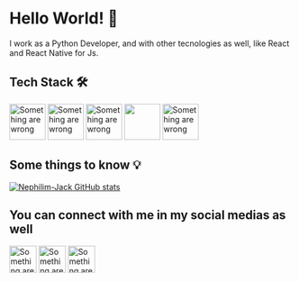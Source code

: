 # Hello World! 👋

I work as a Python Developer, and with other tecnologies as well, like React and React Native for Js.

## Tech Stack :hammer_and_wrench:
<a href="https://www.python.org/"><img height=64 width=64 src='https://upload.wikimedia.org/wikipedia/commons/c/c3/Python-logo-notext.svg' alt='Something are wrong'></img></a>
<a href="https://developer.mozilla.org/en-US/docs/Web/JavaScript"><img height=64 width=64 src='https://upload.wikimedia.org/wikipedia/commons/thumb/9/99/Unofficial_JavaScript_logo_2.svg/1024px-Unofficial_JavaScript_logo_2.svg.png' alt='Something are wrong'></img></a>
<a href="https://www.typescriptlang.org/"><img height=64 width=64 src='https://cdn.icon-icons.com/icons2/2415/PNG/512/typescript_original_logo_icon_146317.png' alt='Something are wrong'></img></a>
<a href="https://reactjs.org/"><img height=64 width=64 src='https://camo.githubusercontent.com/2bdf8c7efa768a94ecfcc2470ef6a9b2d978d99eaa95a7bebcec279258761e2c/68747470733a2f2f75706c6f61642e77696b696d656469612e6f72672f77696b6970656469612f636f6d6d6f6e732f342f34372f52656163742e737667'></img></a>
<a href="https://www.djangoproject.com/"><img height=64 width=64 src='https://cdn.worldvectorlogo.com/logos/django.svg' alt='Something are wrong'></img></a>

## Some things to know :bulb:

[![Nephilim-Jack GitHub stats](https://github-readme-stats.vercel.app/api?username=Nephilim-Jack&show_icons=true&count_private=true&theme=dracula)](https://github.com/anuraghazra/github-readme-stats)

## You can connect with me in my social medias as well

<a href='https://www.linkedin.com/in/m4theusmendes/'><img height=48 width=48 src='https://cdn4.iconfinder.com/data/icons/social-messaging-ui-color-shapes-2-free/128/social-linkedin-circle-512.png' alt='Something are wrong'></a>
<a href='https://www.instagram.com/theus_med/'><img height=48 width=48 src='https://logodownload.org/wp-content/uploads/2017/04/instagram-logo.png' alt='Something are wrong'></a>
<a href='mailto:mattheus2015@yahoo.com.br'><img height=48 width=48 src='https://cdn4.iconfinder.com/data/icons/ionicons/512/icon-email-512.png' alt='Something are wrong'></a>
